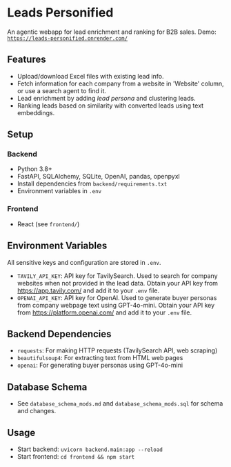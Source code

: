 # Leads Personified

An agentic webapp for lead enrichment and ranking for B2B sales. Demo: [`https://leads-personified.onrender.com/`](https://leads-personified.onrender.com/)

## Features
- Upload/download Excel files with existing lead info.
- Fetch information for each company from a website in 'Website' column, or use a search agent to find it.
- Lead enrichment by adding *lead persona* and clustering leads.
- Ranking leads based on similarity with converted leads using text embeddings.

## Setup

### Backend
- Python 3.8+
- FastAPI, SQLAlchemy, SQLite, OpenAI, pandas, openpyxl
- Install dependencies from `backend/requirements.txt`
- Environment variables in `.env`

### Frontend
- React (see `frontend/`)

## Environment Variables
All sensitive keys and configuration are stored in `.env`.

- `TAVILY_API_KEY`: API key for TavilySearch. Used to search for company websites when not provided in the lead data. Obtain your API key from https://app.tavily.com/ and add it to your `.env` file.
- `OPENAI_API_KEY`: API key for OpenAI. Used to generate buyer personas from company webpage text using GPT-4o-mini. Obtain your API key from https://platform.openai.com/ and add it to your `.env` file.

## Backend Dependencies

- `requests`: For making HTTP requests (TavilySearch API, web scraping)
- `beautifulsoup4`: For extracting text from HTML web pages
- `openai`: For generating buyer personas using GPT-4o-mini

## Database Schema
- See `database_schema_mods.md` and `database_schema_mods.sql` for schema and changes.

## Usage
- Start backend: `uvicorn backend.main:app --reload`
- Start frontend: `cd frontend && npm start` 
